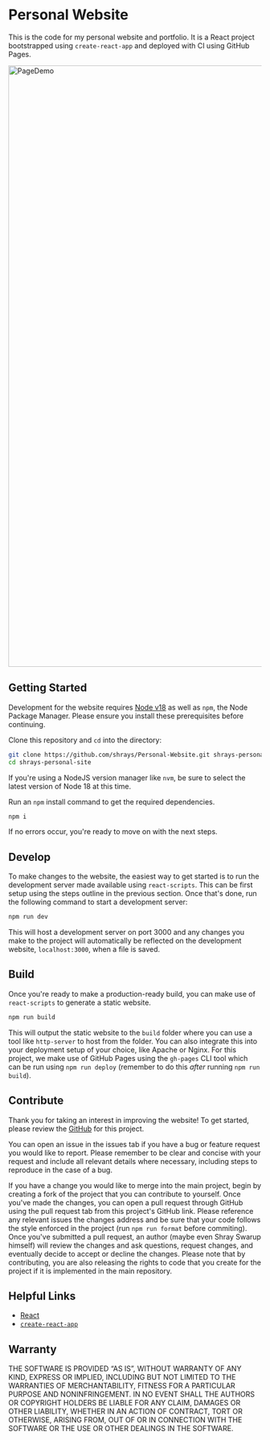 # Personal Website

This is the code for my personal website and portfolio. It is a React project bootstrapped using `create-react-app` and deployed with CI using GitHub Pages.

<img width="1196" alt="PageDemo" src="https://user-images.githubusercontent.com/14226108/233829723-ce345262-335a-4dcb-952f-097715b6b077.png">


## Getting Started

Development for the website requires [Node v18](https://nodejs.org/download/release/latest-v18.x/) as well as `npm`, the Node Package Manager. Please ensure you install these prerequisites before continuing.

Clone this repository and `cd` into the directory:

```sh
git clone https://github.com/shrays/Personal-Website.git shrays-personal-site
cd shrays-personal-site
```

If you're using a NodeJS version manager like `nvm`, be sure to select the latest version of Node 18 at this time.

Run an `npm` install command to get the required dependencies.

```sh
npm i
```

If no errors occur, you're ready to move on with the next steps.

## Develop

To make changes to the website, the easiest way to get started is to run the development server made available using `react-scripts`. This can be first setup using the steps outline in the previous section. Once that's done, run the following command to start a development server:

```sh
npm run dev
```

This will host a development server on port 3000 and any changes you make to the project will automatically be reflected on the development website, `localhost:3000`, when a file is saved.

## Build

Once you're ready to make a production-ready build, you can make use of `react-scripts` to generate a static website.

```sh
npm run build
```

This will output the static website to the `build` folder where you can use a tool like `http-server` to host from the folder. You can also integrate this into your deployment setup of your choice, like Apache or Nginx. For this project, we make use of GitHub Pages using the `gh-pages` CLI tool which can be run using `npm run deploy` (remember to do this *after* running `npm run build`).

## Contribute

Thank you for taking an interest in improving the website! To get started, please review the [GitHub](https://github.com/shrays/Personal-Website) for this project.

You can open an issue in the issues tab if you have a bug or feature request you would like to report. Please remember to be clear and concise with your request and include all relevant details where necessary, including steps to reproduce in the case of a bug.

If you have a change you would like to merge into the main project, begin by creating a fork of the project that you can contribute to yourself. Once you've made the changes, you can open a pull request through GitHub using the pull request tab from this project's GitHub link. Please reference any relevant issues the changes address and be sure that your code follows the style enforced in the project (run `npm run format` before commiting). Once you've submitted a pull request, an author (maybe even Shray Swarup himself) will review the changes and ask questions, request changes, and eventually decide to accept or decline the changes. Please note that by contributing, you are also releasing the rights to code that you create for the project if it is implemented in the main repository.

## Helpful Links

- [React](https://react.dev/)
- [`create-react-app`](https://create-react-app.dev/)

## Warranty

THE SOFTWARE IS PROVIDED “AS IS”, WITHOUT WARRANTY OF ANY KIND, EXPRESS OR IMPLIED, INCLUDING BUT NOT LIMITED TO THE WARRANTIES OF MERCHANTABILITY, FITNESS FOR A PARTICULAR PURPOSE AND NONINFRINGEMENT. IN NO EVENT SHALL THE AUTHORS OR COPYRIGHT HOLDERS BE LIABLE FOR ANY CLAIM, DAMAGES OR OTHER LIABILITY, WHETHER IN AN ACTION OF CONTRACT, TORT OR OTHERWISE, ARISING FROM, OUT OF OR IN CONNECTION WITH THE SOFTWARE OR THE USE OR OTHER DEALINGS IN THE SOFTWARE.
